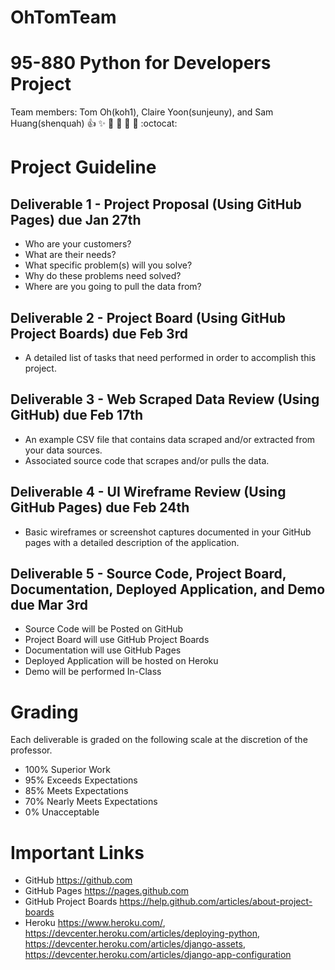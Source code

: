 # OhTomTeam
# 95-880 Python for Developers Project
Team members: Tom Oh(koh1), Claire Yoon(sunjeuny), and Sam Huang(shenquah)
:+1: :sparkles: :camel: :tada: :rocket: :metal: :octocat:
# Project Guideline
## Deliverable 1 - Project Proposal (Using GitHub Pages) due Jan 27th

* Who are your customers?
* What are their needs? 
* What specific problem(s) will you solve?
* Why do these problems need solved?
* Where are you going to pull the data from?


## Deliverable 2 - Project Board (Using GitHub Project Boards) due Feb 3rd

* A detailed list of tasks that need performed in order to accomplish this project.

## Deliverable 3 - Web Scraped Data Review (Using GitHub) due Feb 17th

* An example CSV file that contains data scraped and/or extracted from your data sources.
* Associated source code that scrapes and/or pulls the data.

## Deliverable 4 - UI Wireframe Review (Using GitHub Pages) due Feb 24th

* Basic wireframes or screenshot captures documented in your GitHub pages with a detailed description of the application.

## Deliverable 5 - Source Code, Project Board, Documentation, Deployed Application, and Demo due Mar 3rd

* Source Code will be Posted on GitHub
* Project Board will use GitHub Project Boards
* Documentation will use GitHub Pages
* Deployed Application will be hosted on Heroku
* Demo will be performed In-Class

# Grading
Each deliverable is graded on the following scale at the discretion of the professor.
* 100% Superior Work
* 95% Exceeds Expectations
* 85% Meets Expectations
* 70% Nearly Meets Expectations
* 0% Unacceptable

# Important Links
* GitHub https://github.com
* GitHub Pages https://pages.github.com
* GitHub Project Boards https://help.github.com/articles/about-project-boards
* Heroku https://www.heroku.com/, https://devcenter.heroku.com/articles/deploying-python, https://devcenter.heroku.com/articles/django-assets, https://devcenter.heroku.com/articles/django-app-configuration
